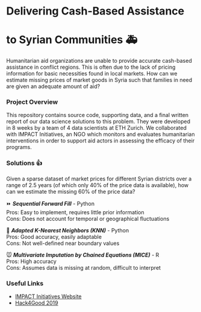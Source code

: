# Delivering Cash-Based Assistance
# to Syrian Communities :ambulance:

Humanitarian aid organizations are unable to provide accurate cash-based assistance in conflict regions. This is often due to the lack of pricing information for basic necessities found in local markets. How can we estimate missing prices of market goods in Syria such that families in need are given an adequate amount of aid?

### Project Overview

This repository contains source code, supporting data, and a final written report of our data science solutions to this problem. They were developed in 8 weeks by a team of 4 data scientists at ETH Zurich. We collaborated with IMPACT Initiatives, an NGO which monitors and evaluates humanitarian interventions in order to support aid actors in assessing the efficacy of their programs. 

### Solutions :thumbsup:

Given a sparse dataset of market prices for different Syrian districts over a range of 2.5 years (of which only 40% of the price data is available), how can we estimate the missing 60% of the price data?

:fast_forward: ***Sequential Forward Fill*** - Python \
Pros: Easy to implement, requires little prior information \
Cons: Does not account for temporal or geographical fluctuations

:couple: ***Adapted K-Nearest Neighbors (KNN)*** - Python \
Pros: Good accuracy, easily adaptable \
Cons: Not well-defined near boundary values

:mouse: ***Multivariate Imputation by Chained Equations (MICE)*** - R \
Pros: High accuracy \
Cons: Assumes data is missing at random, difficult to interpret

### Useful Links
*  [IMPACT Initiatives Website](https://www.impact-initiatives.org)
*  [Hack4Good 2019](https://analytics-club.org/hack4good)
